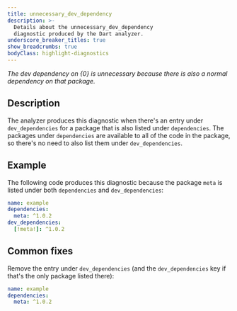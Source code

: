```yaml
---
title: unnecessary_dev_dependency
description: >-
  Details about the unnecessary_dev_dependency
  diagnostic produced by the Dart analyzer.
underscore_breaker_titles: true
show_breadcrumbs: true
bodyClass: highlight-diagnostics
---
```


_The dev dependency on {0} is unnecessary because there is also a normal
dependency on that package._

## Description

The analyzer produces this diagnostic when there's an entry under
`dev_dependencies` for a package that is also listed under `dependencies`.
The packages under `dependencies` are available to all of the code in the
package, so there's no need to also list them under `dev_dependencies`.

## Example

The following code produces this diagnostic because the package `meta` is
listed under both `dependencies` and `dev_dependencies`:

```yaml
name: example
dependencies:
  meta: ^1.0.2
dev_dependencies:
  [!meta!]: ^1.0.2
```

## Common fixes

Remove the entry under `dev_dependencies` (and the `dev_dependencies` key
if that's the only package listed there):

```yaml
name: example
dependencies:
  meta: ^1.0.2
```

